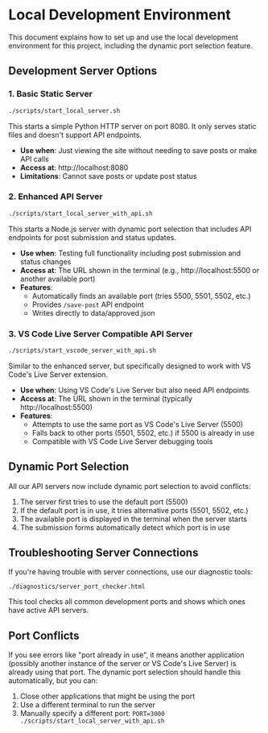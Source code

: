 # Local Development Environment

This document explains how to set up and use the local development environment for this project, including the dynamic port selection feature.

## Development Server Options

### 1. Basic Static Server

```bash
./scripts/start_local_server.sh
```

This starts a simple Python HTTP server on port 8080. It only serves static files and doesn't support API endpoints.

- **Use when**: Just viewing the site without needing to save posts or make API calls
- **Access at**: http://localhost:8080
- **Limitations**: Cannot save posts or update post status

### 2. Enhanced API Server

```bash
./scripts/start_local_server_with_api.sh
```

This starts a Node.js server with dynamic port selection that includes API endpoints for post submission and status updates.

- **Use when**: Testing full functionality including post submission and status changes
- **Access at**: The URL shown in the terminal (e.g., http://localhost:5500 or another available port)
- **Features**:
  - Automatically finds an available port (tries 5500, 5501, 5502, etc.)
  - Provides `/save-post` API endpoint
  - Writes directly to data/approved.json

### 3. VS Code Live Server Compatible API Server

```bash
./scripts/start_vscode_server_with_api.sh
```

Similar to the enhanced server, but specifically designed to work with VS Code's Live Server extension.

- **Use when**: Using VS Code's Live Server but also need API endpoints
- **Access at**: The URL shown in the terminal (typically http://localhost:5500)
- **Features**:
  - Attempts to use the same port as VS Code's Live Server (5500)
  - Falls back to other ports (5501, 5502, etc.) if 5500 is already in use
  - Compatible with VS Code Live Server debugging tools

## Dynamic Port Selection

All our API servers now include dynamic port selection to avoid conflicts:

1. The server first tries to use the default port (5500)
2. If the default port is in use, it tries alternative ports (5501, 5502, etc.)
3. The available port is displayed in the terminal when the server starts
4. The submission forms automatically detect which port is in use

## Troubleshooting Server Connections

If you're having trouble with server connections, use our diagnostic tools:

```
./diagnostics/server_port_checker.html
```

This tool checks all common development ports and shows which ones have active API servers.

## Port Conflicts

If you see errors like "port already in use", it means another application (possibly another instance of the server or VS Code's Live Server) is already using that port. The dynamic port selection should handle this automatically, but you can:

1. Close other applications that might be using the port
2. Use a different terminal to run the server
3. Manually specify a different port: `PORT=3000 ./scripts/start_local_server_with_api.sh`
